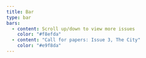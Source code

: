 ```yaml
---
title: Bar
type: bar
bars:
  - content: Scroll up/down to view more issues
    color: "#f8efda"
  - content: "Call for papers: Issue 3, The City"
    color: "#e9f8da"
---
```

